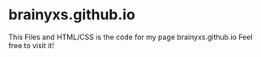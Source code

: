 # brainyxs.github.io
This Files and HTML/CSS is the code for my page brainyxs.github.io
Feel free to visit it!
